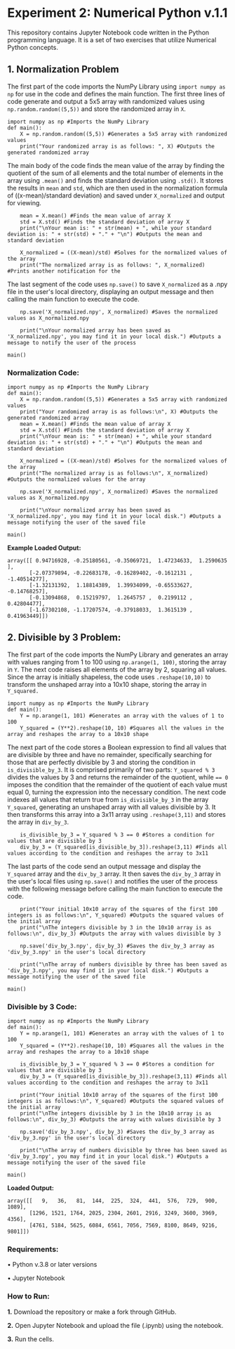 # Experiment 2: Numerical Python v.1.1

This repository contains Jupyter Notebook code written in the Python programming language. It is a set of two exercises that utilize Numerical Python concepts.

## 1. Normalization Problem
The first part of the code imports the NumPy Library using `import numpy as np` for use in the code and defines the main function. The first three lines of code generate and output a 5x5 array with randomized values using `np.random.random((5,5))` and store the randomized array in `X`.
```
import numpy as np #Imports the NumPy Library
def main():
    X = np.random.random((5,5)) #Generates a 5x5 array with randomized values
    print("Your randomized array is as follows: ", X) #Outputs the generated randomized array
```
The main body of the code finds the mean value of the array by finding the quotient of the sum of all elements and the total number of elements in the array using `.mean()` and finds the standard deviation using `.std()`. It stores the results in `mean` and `std`, which are then used in the normalization formula of ((x-mean)/standard deviation) and saved under `X_normalized` and output for viewing.
```
    mean = X.mean() #Finds the mean value of array X
    std = X.std() #Finds the standard deviation of array X
    print("\nYour mean is: " + str(mean) + ", while your standard deviation is: " + str(std) + "." + "\n") #Outputs the mean and standard deviation

    X_normalized = ((X-mean)/std) #Solves for the normalized values of the array
    print("The normalized array is as follows: ", X_normalized) #Prints another notification for the 
```
The last segment of the code uses `np.save()` to save `X_normalized` as a .npy file in the user's local directory, displaying an output message and then calling the main function to execute the code. 
```
    np.save('X_normalized.npy', X_normalized) #Saves the normalized values as X_normalized.npy

    print("\nYour normalized array has been saved as 'X_normalized.npy', you may find it in your local disk.") #Outputs a message to notify the user of the process

main()
```

### Normalization Code:
```
import numpy as np #Imports the NumPy Library
def main():
    X = np.random.random((5,5)) #Generates a 5x5 array with randomized values
    print("Your randomized array is as follows:\n", X) #Outputs the generated randomized array
    mean = X.mean() #Finds the mean value of array X
    std = X.std() #Finds the standard deviation of array X
    print("\nYour mean is: " + str(mean) + ", while your standard deviation is: " + str(std) + "." + "\n") #Outputs the mean and standard deviation

    X_normalized = ((X-mean)/std) #Solves for the normalized values of the array
    print("The normalized array is as follows:\n", X_normalized) #Outputs the normalized values for the array

    np.save('X_normalized.npy', X_normalized) #Saves the normalized values as X_normalized.npy

    print("\nYour normalized array has been saved as 'X_normalized.npy', you may find it in your local disk.") #Outputs a message notifying the user of the saved file

main()
```

**Example Loaded Output:**
```
array([[ 0.94716928, -0.25180561, -0.35069721,  1.47234633,  1.2590635 ],
       [-2.07379894, -0.22683178, -0.16289402, -0.1612131 , -1.40514277],
       [-1.32131392,  1.18814389,  1.39934099, -0.65533627, -0.14768257],
       [-0.13094868,  0.15219797,  1.2645757 ,  0.2199112 ,  0.42804477],
       [-1.67302108, -1.17207574, -0.37918033,  1.3615139 ,  0.41963449]])
```

## 2. Divisible by 3 Problem:
The first part of the code imports the NumPy Library and generates an array with values ranging from 1 to 100 using `np.arange(1, 100)`, storing the array in `Y`. The next code raises all elements of the array by 2, squaring all values. Since the array is initially shapeless, the code uses ```.reshape(10,10)``` to transform the unshaped array into a 10x10 shape, storing the array in `Y_squared.`
```
import numpy as np #Imports the NumPy Library
def main():
    Y = np.arange(1, 101) #Generates an array with the values of 1 to 100
    Y_squared = (Y**2).reshape(10, 10) #Squares all the values in the array and reshapes the array to a 10x10 shape
```
The next part of the code stores a Boolean expression to find all values that are divisible by three and have no remainder, specifically searching for those that are perfectly divisible by 3 and storing the condition in `is_divisible_by_3`. It is comprised primarily of two parts: `Y_squared % 3` divides the values by 3 and returns the remainder of the quotient, while `== 0` imposes the condition that the remainder of the quotient of each value must equal 0, turning the expression into the necessary condition. The next code indexes all values that return true from `is_divisible_by_3` in the array `Y_squared`, generating an unshaped array with all values divisible by 3. It then transforms this array into a 3x11 array using `.reshape(3,11)` and stores the array in `div_by_3`.
```
    is_divisible_by_3 = Y_squared % 3 == 0 #Stores a condition for values that are divisible by 3 
    div_by_3 = (Y_squared[is_divisible_by_3]).reshape(3,11) #Finds all values according to the condition and reshapes the array to 3x11
```
The last parts of the code send an output message and display the `Y_squared` array and the `div_by_3` array. It then saves the `div_by_3` array in the user's local files using `np.save()` and notifies the user of the process with the following message before calling the main function to execute the code.
```
    print("Your initial 10x10 array of the squares of the first 100 integers is as follows:\n", Y_squared) #Outputs the squared values of the initial array
    print("\nThe integers divisible by 3 in the 10x10 array is as follows:\n", div_by_3) #Outputs the array with values divisible by 3

    np.save('div_by_3.npy', div_by_3) #Saves the div_by_3 array as 'div_by_3.npy' in the user's local directory

    print("\nThe array of numbers divisible by three has been saved as 'div_by_3.npy', you may find it in your local disk.") #Outputs a message notifying the user of the saved file
    
main()
```

### Divisible by 3 Code:
```
import numpy as np #Imports the NumPy Library
def main():
    Y = np.arange(1, 101) #Generates an array with the values of 1 to 100
    Y_squared = (Y**2).reshape(10, 10) #Squares all the values in the array and reshapes the array to a 10x10 shape

    is_divisible_by_3 = Y_squared % 3 == 0 #Stores a condition for values that are divisible by 3 
    div_by_3 = (Y_squared[is_divisible_by_3]).reshape(3,11) #Finds all values according to the condition and reshapes the array to 3x11

    print("Your initial 10x10 array of the squares of the first 100 integers is as follows:\n", Y_squared) #Outputs the squared values of the initial array
    print("\nThe integers divisible by 3 in the 10x10 array is as follows:\n", div_by_3) #Outputs the array with values divisible by 3

    np.save('div_by_3.npy', div_by_3) #Saves the div_by_3 array as 'div_by_3.npy' in the user's local directory

    print("\nThe array of numbers divisible by three has been saved as 'div_by_3.npy', you may find it in your local disk.") #Outputs a message notifying the user of the saved file
    
main()
```

**Loaded Output:**
```
array([[   9,   36,   81,  144,  225,  324,  441,  576,  729,  900, 1089],
       [1296, 1521, 1764, 2025, 2304, 2601, 2916, 3249, 3600, 3969, 4356],
       [4761, 5184, 5625, 6084, 6561, 7056, 7569, 8100, 8649, 9216, 9801]])
```

### Requirements:

• Python v.3.8 or later versions

• Jupyter Notebook

### How to Run:

**1.** Download the repository or make a fork through GitHub.

**2.** Open Jupyter Notebook and upload the file (.ipynb) using the notebook.

**3.** Run the cells.
